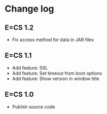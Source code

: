 # Change log

## E=CS 1.2

- Fix access method for data in JAR files

## E=CS 1.1

- Add feature: SSL
- Add feature: Set timeout from boot options
- Add feature: Show version in window title

## E=CS 1.0

- Publish source code
